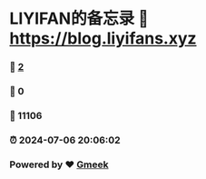 # LIYIFAN的备忘录 :link: https://blog.liyifans.xyz 
### :page_facing_up: [2](https://blog.liyifans.xyz/tag.html) 
### :speech_balloon: 0 
### :hibiscus: 11106 
### :alarm_clock: 2024-07-06 20:06:02 
### Powered by :heart: [Gmeek](https://github.com/Meekdai/Gmeek)
